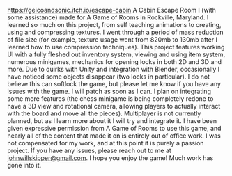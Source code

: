 https://geicoandsonic.itch.io/escape-cabin
A Cabin Escape Room I (with some assistance) made for A Game of Rooms in Rockville, Maryland. 
I learned so much on this project, from self teaching animations to creating, using and compressing textures. I went through a period of mass reduction of file size (for example, texture usage went from 820mb to 130mb after I learned how to use compression techniques).
This project features working UI with a fully fleshed out inventory system, viewing and using item system, numerous minigames, mechanics for opening locks in both 2D and 3D and more. Due to quirks with Unity and integration with Blender, occasionally I have noticed some objects disappear (two locks in particular). I do not believe this can softlock the game, but please let me know if you have any issues with the game. I will patch as soon as I can.
I plan on integrating some more features (the chess minigame is being completely redone to have a 3D view and rotational camera, allowing players to actually interact with the board and move all the pieces). Multiplayer is not currently planned, but as I learn more about it I will try and integrate it.
I have been given expressive permission from A Game of Rooms to use this game, and nearly all of the content that made it on is entirely out of office work. I was not compensated for my work, and at this point it is purely a passion project.
If you have any issues, please reach out to me at johnwillskipper@gmail.com.
I hope you enjoy the game! Much work has gone into it.
